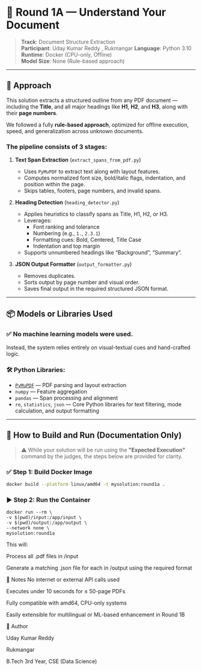 # 📄 Round 1A — Understand Your Document

> **Track**: Document Structure Extraction  
> **Participant**: Uday Kumar Reddy , Rukmangar 
> **Language**: Python 3.10  
> **Runtime**: Docker (CPU-only, Offline)  
> **Model Size**: None (Rule-based approach)

---

## 🧠 Approach

This solution extracts a structured outline from any PDF document — including the **Title**, and all major headings like **H1**, **H2**, and **H3**, along with their **page numbers**.

We followed a fully **rule-based approach**, optimized for offline execution, speed, and generalization across unknown documents.

### The pipeline consists of 3 stages:

1. **Text Span Extraction** (`extract_spans_from_pdf.py`)
   - Uses `PyMuPDF` to extract text along with layout features.
   - Computes normalized font size, bold/italic flags, indentation, and position within the page.
   - Skips tables, footers, page numbers, and invalid spans.

2. **Heading Detection** (`heading_detector.py`)
   - Applies heuristics to classify spans as Title, H1, H2, or H3.
   - Leverages:
     - Font ranking and tolerance
     - Numbering (e.g., `1.`, `2.3.1`)
     - Formatting cues: Bold, Centered, Title Case
     - Indentation and top margin
   - Supports unnumbered headings like “Background”, “Summary”.

3. **JSON Output Formatter** (`output_formatter.py`)
   - Removes duplicates.
   - Sorts output by page number and visual order.
   - Saves final output in the required structured JSON format.

---

## 📦 Models or Libraries Used

### ✅ No machine learning models were used.

Instead, the system relies entirely on visual-textual cues and hand-crafted logic.

### 🛠️ Python Libraries:

- [`PyMuPDF`](https://pymupdf.readthedocs.io/) — PDF parsing and layout extraction
- `numpy` — Feature aggregation
- `pandas` — Span processing and alignment
- `re`, `statistics`, `json` — Core Python libraries for text filtering, mode calculation, and output formatting

---

## 🐳 How to Build and Run (Documentation Only)

> ⚠️ While your solution will be run using the **"Expected Execution"** command by the judges, the steps below are provided for clarity.

### ✅ Step 1: Build Docker Image

```bash
docker build --platform linux/amd64 -t mysolution:round1a .
```

### ▶️ Step 2: Run the Container

```
docker run --rm \
-v $(pwd)/input:/app/input \
-v $(pwd)/output:/app/output \
--network none \
mysolution:round1a
```
This will:

Process all .pdf files in /input

Generate a matching .json file for each in /output using the required format

📌 Notes
No internet or external API calls used

Executes under 10 seconds for ≤ 50-page PDFs

Fully compatible with amd64, CPU-only systems

Easily extensible for multilingual or ML-based enhancement in Round 1B

🙌 Author

Uday Kumar Reddy

Rukmangar

B.Tech 3rd Year, CSE (Data Science)
